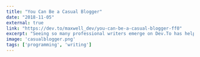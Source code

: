 ```yaml
---
title: "You Can Be a Casual Blogger"
date: "2018-11-05"
external: true
link: "https://dev.to/maxwell_dev/you-can-be-a-casual-blogger-ff0"
excerpt: "Seeing so many professional writers emerge on Dev.To has helped me see, and  accept, my casual blogger habits."
image: 'casualblogger.png'
tags: ['programming', 'writing']
---
```

